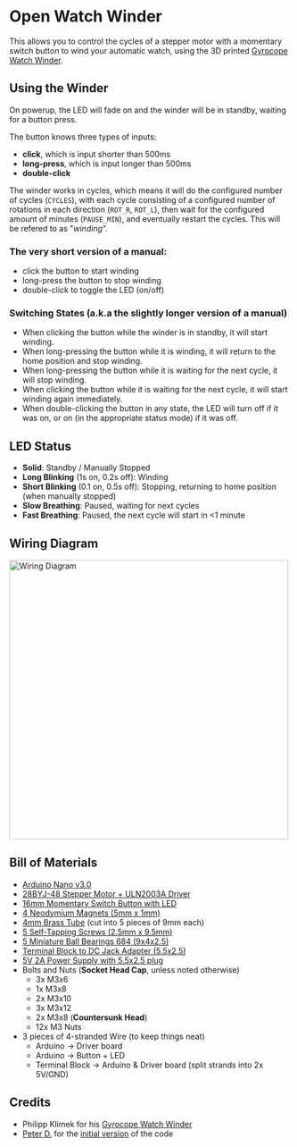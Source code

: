 # Open Watch Winder

This allows you to control the cycles of a stepper motor with a momentary switch button to wind your automatic watch, using the 3D printed [Gyrocope Watch Winder](https://www.thingiverse.com/thing:3520031).

## Using the Winder
On powerup, the LED will fade on and the winder will be in standby, waiting for a button press.

The button knows three types of inputs:
* **click**, which is input shorter than 500ms
* **long-press**, which is input longer than 500ms
* **double-click**

The winder works in cycles, which means it will do the configured number of cycles (`CYCLES`), with each cycle consisting of a configured number of rotations in each direction (`ROT_R`, `ROT_L`), then wait for the
configured amount of minutes (`PAUSE_MIN`), and eventually restart the cycles. This will be refered to as "_winding_".

### The very short version of a manual:
* click the button to start winding
* long-press the button to stop winding
* double-click to toggle the LED (on/off)

### Switching States (a.k.a the slightly longer version of a manual)
* When clicking the button while the winder is in standby, it will start winding.
* When long-pressing the button while it is winding, it will return to the home position and stop winding.
* When long-pressing the button while it is waiting for the next cycle, it will stop winding.
* When clicking the button while it is waiting for the next cycle, it will start winding again immediately.
* When double-clicking the button in any state, the LED will turn off if it was on, or on (in the appropriate status mode) if it was off.

## LED Status
* **Solid**: Standby / Manually Stopped
* **Long Blinking** (1s on, 0.2s off): Winding
* **Short Blinking** (0.1 on, 0.5s off): Stopping, returning to home position (when manually stopped)
* **Slow Breathing**: Paused, waiting for next cycles
* **Fast Breathing**: Paused, the next cycle will start in <1 minute

## Wiring Diagram

<a href="https://git.faked.org/jan/openwatchwinder/raw/master/wiring.png"><img src="https://git.faked.org/jan/openwatchwinder/raw/master/wiring.png" alt="Wiring Diagram"  width="500"/></a>

## Bill of Materials
* [Arduino Nano v3.0](https://www.ebay.de/itm/252742123829)
* [28BYJ-48 Stepper Motor + ULN2003A Driver](https://www.ebay.de/itm/123500100035)
* [16mm Momentary Switch Button with LED](https://www.ebay.de/itm/331807353292)
* [4 Neodymium Magnets (5mm x 1mm)](https://www.amazon.de/dp/B00TACKN4M/)
* [4mm Brass Tube](https://www.ebay.de/itm/312565968067) (cut into 5 pieces of 9mm each)
* [5 Self-Tapping Screws (2.5mm x 9.5mm)](https://www.ebay.de/itm/253942744597)
* [5 Miniature Ball Bearings 684 (9x4x2.5)](https://www.kugellager-express.de/miniature-deep-groove-ball-bearing-684-w2-5-open-4x9x2-5-mm)
* [Terminal Block to DC Jack Adapter (5.5x2.5)](https://www.ebay.de/itm/201994405254)
* [5V 2A Power Supply with 5.5x2.5 plug](https://www.amazon.de/dp/B01I1LRCXW/)
* Bolts and Nuts (**Socket Head Cap**, unless noted otherwise)
  * 3x M3x6
  * 1x M3x8
  * 2x M3x10
  * 3x M3x12
  * 2x M3x8 (**Countersunk Head**)
  * 12x M3 Nuts
* 3 pieces of 4-stranded Wire (to keep things neat)
  * Arduino -> Driver board 
  * Arduino -> Button + LED
  * Terminal Block -> Arduino & Driver board (split strands into 2x 5V/GND)

## Credits
* Philipp Klimek for his [Gyrocope Watch Winder](https://www.thingiverse.com/thing:3520031)
* [Peter D.](https://www.thingiverse.com/Dilbert0815/about) for the [initial version](https://www.thingiverse.com/thing:2763503/comments/#comment-2067423) of the code